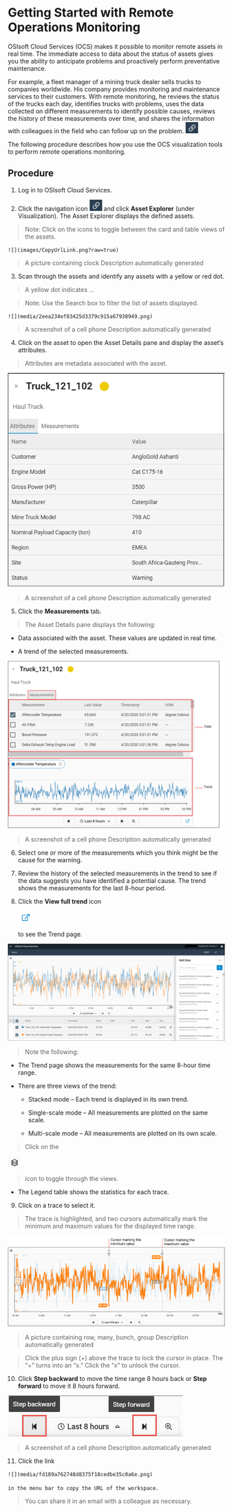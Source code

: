 Getting Started with Remote Operations Monitoring
=================================================

OSIsoft Cloud Services (OCS) makes it possible to monitor remote assets in real
time. The immediate access to data about the status of assets gives you the
ability to anticipate problems and proactively perform preventative maintenance.

For example, a fleet manager of a mining truck dealer sells trucks to companies
worldwide. His company provides monitoring and maintenance services to their
customers. With remote monitoring, he reviews the status of the trucks each day,
identifies trucks with problems, uses the data collected on different
measurements to identify possible causes, reviews the history of these
measurements over time, and shares the information with colleagues in the field
who can follow up on the problem. ![Copy URL](images/CopyUrlLink.png)

The following procedure describes how you use the OCS visualization tools to
perform remote operations monitoring.

Procedure
---------

1.  Log in to OSIsoft Cloud Services.

2.  Click the navigation icon ![Copy URL](images/CopyUrlLink.png) and click **Asset Explorer** (under Visualization). The Asset Explorer
    displays the defined assets.

  >   Note: Click on the icons to toggle between the card and table views of the
  >   assets.

    ![](images/CopyUrlLink.png?raw=true)

  >   A picture containing clock Description automatically generated

3.  Scan through the assets and identify any assets with a yellow or red dot.

  >   A yellow dot indicates ...

  >   Note: Use the Search box to filter the list of assets displayed.

    ![](media/2eea234ef83425d3379c915a67938949.png)

>   A screenshot of a cell phone Description automatically generated

4.  Click on the asset to open the Asset Details pane and display the asset’s
    attributes.

>   Attributes are metadata associated with the asset.

![](media/689edf152890f72ecef125ccc2870950.png)

>   A screenshot of a cell phone Description automatically generated

5.  Click the **Measurements** tab.

>   The Asset Details pane displays the following:

-   Data associated with the asset. These values are updated in real time.

-   A trend of the selected measurements.

![](media/53dd76adfe9b80adcbef8e8efa44082d.png)

>   A screenshot of a cell phone Description automatically generated

6.  Select one or more of the measurements which you think might be the cause
    for the warning.

7.  Review the history of the selected measurements in the trend to see if the
    data suggests you have identified a potential cause. The trend shows the
    measurements for the last 8-hour period.

8.  Click the **View full trend** icon

    ![](media/dcbf072a3ceb5b2d953cea2852edb128.png)

    to see the Trend page.

![A screenshot of a cell phone Description automatically generated](media/6e4e004b190e1594b16856cd923b794e.png)

>   Note the following:

-   The Trend page shows the measurements for the same 8-hour time range.

-   There are three views of the trend:

    -   Stacked mode – Each trend is displayed in its own trend.

    -   Single-scale mode – All measurements are plotted on the same scale.

    -   Multi-scale mode – All measurements are plotted on its own scale.

>   Click on the

![](media/0a1af5684e5185c31616b5b029ce9015.png)

>   icon to toggle through the views.

-   The Legend table shows the statistics for each trace.

9.  Click on a trace to select it.

>   The trace is highlighted, and two cursors automatically mark the minimum and
>   maximum values for the displayed time range.

![](media/e9e5c04d454b8b456113149dcce53cdc.png)

>   A picture containing row, many, bunch, group Description automatically
>   generated

>   Click the plus sign (+) above the trace to lock the cursor in place. The “+”
>   turns into an “x.” Click the “x” to unlock the cursor.

10.  Click **Step backward** to move the time range 8 hours back or **Step
    forward** to move it 8 hours forward.

![](media/c77255e15da02b42035694fba4abc638.png)

>   A screenshot of a cell phone Description automatically generated

11.  Click the link

    ![](media/fd189a762748d8375f18cedbe35c0a6e.png)

    in the menu bar to copy the URL of the workspace.

>   You can share it in an email with a colleague as necessary.
